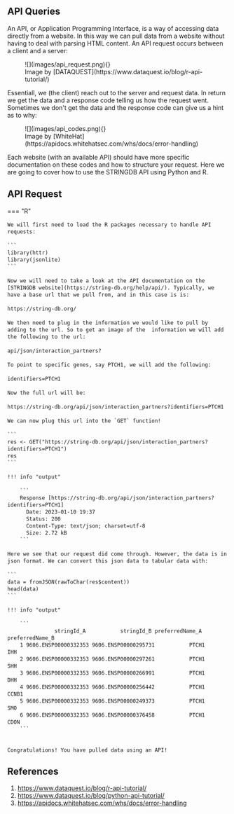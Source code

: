 ## API Queries

An API, or Application Programming Interface, is a way of accessing data directly from a website. In this way we can pull data from a website without having to deal with parsing HTML content. An API request occurs between a client and a server:

<figure markdown>
  ![](images/api_request.png){}
  <figcaption>Image by [DATAQUEST](https://www.dataquest.io/blog/r-api-tutorial/)</figcaption>
</figure>

Essentiall, we (the client) reach out to the server and request data. In return we get the data and a response code telling us how the request went. Sometimes we don't get the data and the response code can give us a hint as to why:


<figure markdown>
  ![](images/api_codes.png){}
  <figcaption>Image by [WhiteHat](https://apidocs.whitehatsec.com/whs/docs/error-handling)</figcaption>
</figure>

Each website (with an available API) should have more specific documentation on these codes and how to structure your request. Here we are going to cover how to use the STRINGDB API using Python and R. 

## API Request

=== "R"

    We will first need to load the R packages necessary to handle API requests:
    
    ```
    library(httr)
    library(jsonlite)
    ```
    
    Now we will need to take a look at the API documentation on the [STRINGDB website](https://string-db.org/help/api/). Typically, we have a base url that we pull from, and in this case is is:
    
    https://string-db.org/
    
    We then need to plug in the information we would like to pull by adding to the url. So to get an image of the  information we will add the following to the url:
    
    api/json/interaction_partners?
    
    To point to specific genes, say PTCH1, we will add the following:
    
    identifiers=PTCH1
    
    Now the full url will be:
    
    https://string-db.org/api/json/interaction_partners?identifiers=PTCH1
    
    We can now plug this url into the `GET` function!
    
    ```
    res <- GET("https://string-db.org/api/json/interaction_partners?identifiers=PTCH1")
    res
    ```
    
    !!! info "output"
        
        ```
        Response [https://string-db.org/api/json/interaction_partners?identifiers=PTCH1]
          Date: 2023-01-10 19:37
          Status: 200
          Content-Type: text/json; charset=utf-8
          Size: 2.72 kB
        ```
          
    Here we see that our request did come through. However, the data is in json format. We can convert this json data to tabular data with:
    
    ```
    data = fromJSON(rawToChar(res$content))
    head(data)
    ```
    
    !!! info "output"
        
        ```
                   stringId_A           stringId_B preferredName_A preferredName_B
        1 9606.ENSP00000332353 9606.ENSP00000295731           PTCH1             IHH
        2 9606.ENSP00000332353 9606.ENSP00000297261           PTCH1             SHH
        3 9606.ENSP00000332353 9606.ENSP00000266991           PTCH1             DHH
        4 9606.ENSP00000332353 9606.ENSP00000256442           PTCH1           CCNB1
        5 9606.ENSP00000332353 9606.ENSP00000249373           PTCH1             SMO
        6 9606.ENSP00000332353 9606.ENSP00000376458           PTCH1            CDON
        ```
          
    
    Congratulations! You have pulled data using an API!


## References

1. https://www.dataquest.io/blog/r-api-tutorial/
2. https://www.dataquest.io/blog/python-api-tutorial/
3. https://apidocs.whitehatsec.com/whs/docs/error-handling
